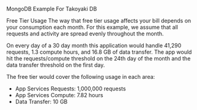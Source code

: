 MongoDB Example For Takoyaki DB

Free Tier Usage
The way that free tier usage affects your bill depends on your consumption each month. For this example, we assume that all requests and activity are spread evenly throughout the month.

On every day of a 30 day month this application would handle 41,290 requests, 1.3 compute hours, and 16.8 GB of data transfer. The app would hit the requests/compute threshold on the 24th day of the month and the data transfer threshold on the first day.

The free tier would cover the following usage in each area:

- App Services Requests: 1,000,000 requests
- App Services Compute: 7.82 hours
- Data Transfer: 10 GB